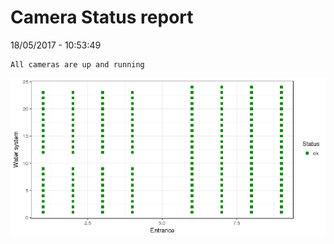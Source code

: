 Camera Status report
================
18/05/2017 - 10:53:49

    All cameras are up and running

![](camreport_files/figure-markdown_github/unnamed-chunk-2-1.png)
